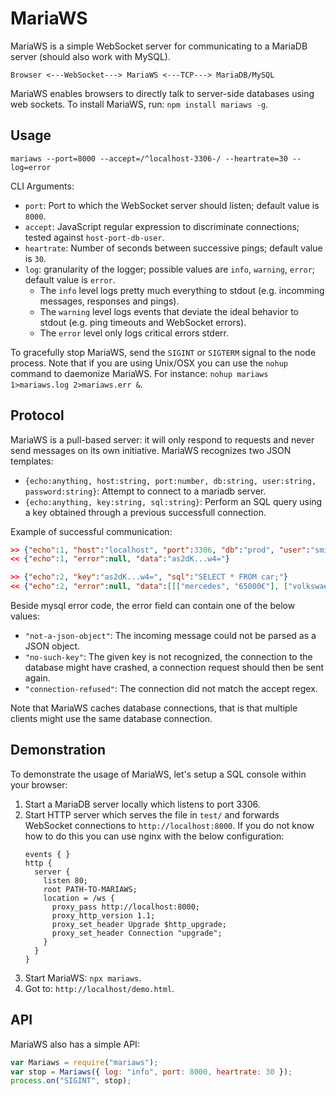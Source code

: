# MariaWS

MariaWS is a simple WebSocket server for communicating to a MariaDB server (should also work with MySQL).

```Browser <---WebSocket---> MariaWS <---TCP---> MariaDB/MySQL```

MariaWS enables browsers to directly talk to server-side databases using web sockets. To install MariaWS, run: `npm install mariaws -g`.

## Usage

```shell
mariaws --port=8000 --accept=/^localhost-3306-/ --heartrate=30 --log=error 
```

CLI Arguments:
  * `port`: Port to which the WebSocket server should listen; default value is `8000`.
  * `accept`: JavaScript regular expression to discriminate connections; tested against `host-port-db-user`.
  * `heartrate`: Number of seconds between successive pings; default value is `30`.
  * `log`: granularity of the logger; possible values are `info`, `warning`, `error`; default value is `error`.
    * The `info` level logs pretty much everything to stdout (e.g. incomming messages, responses and pings).
    * The `warning` level logs events that deviate the ideal behavior to stdout (e.g. ping timeouts and WebSocket errors).
    * The `error` level only logs critical errors stderr.

To gracefully stop MariaWS, send the `SIGINT` or `SIGTERM` signal to the node process. Note that if you are using Unix/OSX you can use the `nohup` command to daemonize MariaWS. For instance: `nohup mariaws 1>mariaws.log 2>mariaws.err &`.

## Protocol

MariaWS is a pull-based server: it will only respond to requests and never send messages on its own initiative. MariaWS recognizes two JSON templates:
  * `{echo:anything, host:string, port:number, db:string, user:string, password:string}`: Attempt to connect to a mariadb server.
  * `{echo:anything, key:string, sql:string}`: Perform an SQL query using a key obtained through a previous successfull connection.

Example of successful communication:

```json
>> {"echo":1, "host":"localhost", "port":3306, "db":"prod", "user":"smith", "password":"secret"}
<< {"echo":1, "error":null, "data":"as2dK...w4="}

>> {"echo":2, "key":"as2dK...w4=", "sql":"SELECT * FROM car;"}
<< {"echo":2, "error":null, "data":[[["mercedes", "65000€"], ["volkswaegen", "25000€"]]]}
```

Beside mysql error code, the error field can contain one of the below values:
  * `"not-a-json-object"`: The incoming message could not be parsed as a JSON object.
  * `"no-such-key"`: The given key is not recognized, the connection to the database might have crashed, a connection request should then be sent again.
  * `"connection-refused"`: The connection did not match the accept regex.

Note that MariaWS caches database connections, that is that multiple clients might use the same database connection.

## Demonstration

To demonstrate the usage of MariaWS, let's setup a SQL console within your browser:
  1. Start a MariaDB server locally which listens to port 3306.
  2. Start HTTP server which serves the file in `test/` and forwards WebSocket connections to `http://localhost:8000`. If you do not know how to do this you can use nginx with the below configuration:
        ```nginx
        events { }
        http {
          server {
            listen 80;
            root PATH-TO-MARIAWS;
            location = /ws {
              proxy_pass http://localhost:8000;
              proxy_http_version 1.1;
              proxy_set_header Upgrade $http_upgrade;
              proxy_set_header Connection "upgrade";
            }
          }
        }
        ```
  3. Start MariaWS: `npx mariaws`.
  4. Got to: `http://localhost/demo.html`.

## API

MariaWS also has a simple API:

```javascript
var Mariaws = require("mariaws");
var stop = Mariaws({ log: "info", port: 8000, heartrate: 30 });
process.on("SIGINT", stop);
```
